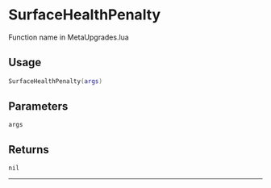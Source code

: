 # SurfaceHealthPenalty
Function name in MetaUpgrades.lua
## Usage
```lua
SurfaceHealthPenalty(args)
```
## Parameters
`args`
## Returns
`nil`

---